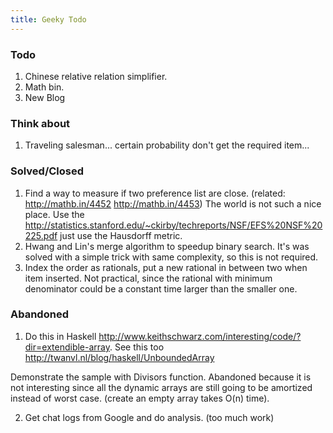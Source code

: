```yaml
---
title: Geeky Todo
---
```


### Todo

1. Chinese relative relation simplifier.
2. Math bin.
3. New Blog

### Think about

1. Traveling salesman... certain probability don't get the required item...


### Solved/Closed

1. Find a way to measure if two preference list are close. (related: http://mathb.in/4452 http://mathb.in/4453) The world is not such a nice place. Use the http://statistics.stanford.edu/~ckirby/techreports/NSF/EFS%20NSF%20225.pdf just use the Hausdorff metric. 
2. Hwang and Lin's merge algorithm to speedup binary search. It's was solved with a simple trick with same complexity, so this is not required. 
3. Index the order as rationals, put a new rational in between two when item inserted. Not practical, since the rational with minimum denominator could be a constant time larger than the smaller one.

### Abandoned
1. Do this in Haskell http://www.keithschwarz.com/interesting/code/?dir=extendible-array. See this too
http://twanvl.nl/blog/haskell/UnboundedArray

Demonstrate the sample with Divisors function. Abandoned because it is not interesting since all the dynamic arrays are still going to be amortized instead of worst case. (create an empty array takes O(n) time). 

2. Get chat logs from Google and do analysis. (too much work)